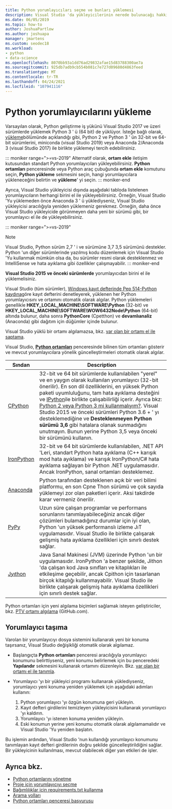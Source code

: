 ```yaml
---
title: Python yorumlayıcıları seçme ve bunları yüklemesi
description: Visual Studio 'da yükleyicilerinin nerede bulunacağı hakkında kısa yönergeler içeren Python yorumlayıcıları 'nın kapsamlı bir listesi.
ms.date: 06/05/2019
ms.topic: how-to
author: JoshuaPartlow
ms.author: joshuapa
manager: jmartens
ms.custom: seodec18
ms.workload:
- python
- data-science
ms.openlocfilehash: 8070bb93a1dd76ad29832afae15d83788300ae7a
ms.sourcegitcommit: 925db7adb9cb554b081c7e727d09680d4863feed
ms.translationtype: MT
ms.contentlocale: tr-TR
ms.lasthandoff: 04/24/2021
ms.locfileid: "107941116"
---
```

# <a name="install-python-interpreters"></a>Python yorumlayıcılarını yükleme

Varsayılan olarak, Python geliştirme iş yükünü Visual Studio 2017 ve üzeri sürümlerde yüklemek Python 3 ' ü (64 bit) de yüklüyor. İsteğe bağlı olarak, [yükleme](installing-python-support-in-visual-studio.md)bölümünde açıklandığı gibi, Python 2 ve Python 3 ' ün 32-bit ve 64-bit sürümlerini, miniconda (visual Studio 2019) veya Anaconda 2/Anaconda 3 (visual Studio 2017) ile birlikte yüklemeyi tercih edebilirsiniz.

::: moniker range=">=vs-2019"
Alternatif olarak, **ortam ekle** iletişim kutusundan standart Python yorumlayıcıları yükleyebilirsiniz. **Python ortamları** penceresinde veya Python araç çubuğunda **ortam ekle** komutunu seçin, **Python yükleme** sekmesini seçin, hangi yorumlayıcılara yükleneceğini belirtin ve **yükleme**' yi seçin.
::: moniker-end

Ayrıca, Visual Studio yükleyicisi dışında aşağıdaki tabloda listelenen yorumlayıcıların herhangi birini el ile yükleyebilirsiniz. Örneğin, Visual Studio 'Yu yüklemeden önce Anaconda 3 ' ü yüklediyseniz, Visual Studio yükleyicisi aracılığıyla yeniden yüklemeniz gerekmez. Örneğin, daha önce Visual Studio yükleyicide görünmeyen daha yeni bir sürümü gibi, bir yorumlayıcı el ile de yükleyebilirsiniz.

::: moniker range=">=vs-2019"
> [!Note]
> Visual Studio, Python sürüm 2,7 ' i ve sürümüne 3,7 3,5 sürümünü destekler. Python 'un diğer sürümlerinde yazılmış kodu düzenlemek için Visual Studio 'Yu kullanmak mümkün olsa da, bu sürümler resmi olarak desteklenmez ve IntelliSense ve hata ayıklama gibi özellikler çalışmayabilir.
::: moniker-end

**Visual Studio 2015 ve önceki sürümlerde** yorumlayıcıdan birini el ile yüklemelisiniz.

Visual Studio (tüm sürümler), [Windows kayıt defterinde Pep 514-Python kaydına](https://www.python.org/dev/peps/pep-0514/)göre kayıt defterini denetleyerek, yüklenen her Python yorumlayıcısını ve ortamını otomatik olarak algılar. Python yüklemeleri genellikle **HKEY_LOCAL_MACHINE\SOFTWARE\Python** (32-bit) ve **HKEY_LOCAL_MACHINE\SOFTWARE\WOW6432Node\Python** (64-bit) altında bulunur, daha sonra **PythonCore** (Cpetthon) ve **devamlıanaliz** (Anaconda) gibi dağıtım için düğümler içinde bulunur.

Visual Studio yüklü bir ortamı algılamazsa, bkz. [var olan bir ortamı el ile saptama](managing-python-environments-in-visual-studio.md#manually-identify-an-existing-environment).

Visual Studio, [**Python ortamları**](managing-python-environments-in-visual-studio.md#the-python-environments-window) penceresinde bilinen tüm ortamları gösterir ve mevcut yorumlayıcılara yönelik güncelleştirmeleri otomatik olarak algılar.

| Sından | Description |
| --- | --- |
| [CPython](https://www.python.org/) | 32-bit ve 64 bit sürümlerde kullanılabilen "yerel" ve en yaygın olarak kullanılan yorumlayıcı (32-bit önerilir). En son dil özelliklerini, en yüksek Python paketi uyumluluğunu, tam hata ayıklama desteğini ve [IPython](https://ipython.org/)ile birlikte çalışabilirliği içerir. Ayrıca bkz: [Python 2 veya Python 3 mi kullanmalıyım?](https://wiki.python.org/moin/Python2orPython3). Visual Studio 2015 ve önceki sürümleri Python 3.6 + ' yı desteklemediğine ve **Desteklenmeyen Python sürümü 3,6** gibi hatalara olanak sunmadığını unutmayın. Bunun yerine Python 3,5 veya önceki bir sürümünü kullanın. |
| [IronPython](https://github.com/IronLanguages/ironpython2) | 32-bit ve 64 bit sürümlerde kullanılabilen, .NET API 'Leri, standart Python hata ayıklama (C++ karışık mod hata ayıklama) ve karışık IronPython/C# hata ayıklama sağlayan bir Python .NET uygulamasıdır. Ancak IronPython, sanal ortamları desteklemez. |
| [Anaconda](https://www.continuum.io) | Python tarafından desteklenen açık bir veri bilimi platformu, en son Cpne Thon sürümü ve çok sayıda yüklemeyi zor olan paketleri içerir. Aksi takdirde karar vermeniz önerilir. |
| [PyPy](https://www.pypy.org/) | Uzun süre çalışan programlar ve performans sorunlarını tanımlayabileceğiniz ancak diğer çözümleri bulamadığınız durumlar için iyi olan, Python 'un yüksek performanslı izleme JıT uygulamasıdır. Visual Studio ile birlikte çalışarak gelişmiş hata ayıklama özellikleri için sınırlı destek sağlar. |
| [Jyıthon](https://www.jython.org/) | Java Sanal Makinesi (JVM) üzerinde Python 'un bir uygulamasıdır. IronPython 'a benzer şekilde, Jithon 'da çalışan kod Java sınıfları ve kitaplıkları ile etkileşime geçebilir, ancak Cpithon için tasarlanan birçok kitaplığı kullanmayabilir. Visual Studio ile birlikte çalışarak gelişmiş hata ayıklama özellikleri için sınırlı destek sağlar. |

Python ortamları için yeni algılama biçimleri sağlamak isteyen geliştiriciler, bkz. [PTV ortamı algılama](https://github.com/Microsoft/PTVS/wiki/Extensibility-Environments) (GitHub.com).

## <a name="move-an-interpreter"></a>Yorumlayıcı taşıma

Varolan bir yorumlayıcıyı dosya sistemini kullanarak yeni bir konuma taşırsanız, Visual Studio değişikliği otomatik olarak algılamaz.

- Başlangıçta **Python ortamları** penceresi aracılığıyla yorumlayıcı konumunu belirttiyseniz, yeni konumu belirlemek için bu penceredeki **Yapılandır** sekmesini kullanarak ortamını düzenleyin. Bkz. [var olan bir ortamı el ile tanımla](managing-python-environments-in-visual-studio.md#manually-identify-an-existing-environment).

- Yorumlayıcı 'yı bir yükleyici programı kullanarak yüklediyseniz, yorumlayıcı yeni konuma yeniden yüklemek için aşağıdaki adımları kullanın:

  1. Python yorumlayıcı 'yı özgün konumuna geri yükleyin.
  2. Kayıt defteri girdilerini temizleyen yükleyicisini kullanarak yorumlayıcı 'yı kaldırın.
  3. Yorumlayıcı 'yı istenen konuma yeniden yükleyin.
  4. Eski konumun yerine yeni konumu otomatik olarak algılamamalıdır ve Visual Studio 'Yu yeniden başlatın.

Bu işlemin ardından, Visual Studio 'nun kullandığı yorumlayıcı konumunu tanımlayan kayıt defteri girdilerinin doğru şekilde güncelleştirildiğini sağlar. Bir yükleyicinin kullanılması, mevcut olabilecek diğer yan etkileri de işler.

## <a name="see-also"></a>Ayrıca bkz.

- [Python ortamlarını yönetme](managing-python-environments-in-visual-studio.md)
- [Proje için yorumlayıcıyı seçme](selecting-a-python-environment-for-a-project.md)
- [Bağımlılıklar için requirements.txt kullanma](managing-required-packages-with-requirements-txt.md)
- [Arama yolları](search-paths.md)
- [Python ortamları penceresi başvurusu](python-environments-window-tab-reference.md)
